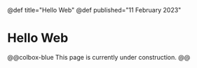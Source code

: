 @def title="Hello Web"
@def published="11 February 2023"


# Hello Web


@@colbox-blue
This page is currently under construction.
@@
